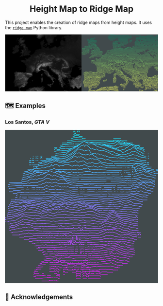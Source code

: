 <h1 align="center" padding="100">Height Map to Ridge Map</h1>

This project enables the creation of ridge maps from height maps. It uses the [`ridge_map`](https://github.com/ColCarroll/ridge_map) Python library.

<img src="https://github.com/jamesalexatkin/heightmap-to-ridgemap/raw/master/example.png"/>

## 🗺️ Examples

### Los Santos, _GTA V_
<img src="https://github.com/jamesalexatkin/heightmap-to-ridgemap/raw/master/output/los_santos.png"/>





## 🙏 Acknowledgements
